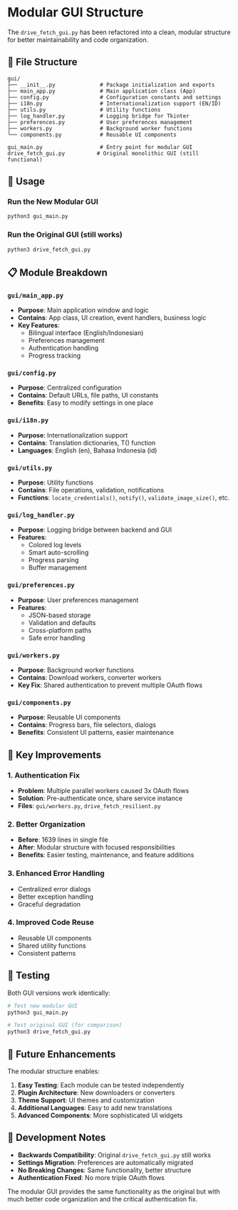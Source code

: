 # Modular GUI Structure

The `drive_fetch_gui.py` has been refactored into a clean, modular structure for better maintainability and code organization.

## 📁 File Structure

```
gui/
├── __init__.py              # Package initialization and exports
├── main_app.py              # Main application class (App)
├── config.py                # Configuration constants and settings
├── i18n.py                  # Internationalization support (EN/ID)
├── utils.py                 # Utility functions
├── log_handler.py           # Logging bridge for Tkinter
├── preferences.py           # User preferences management
├── workers.py               # Background worker functions
└── components.py            # Reusable UI components

gui_main.py                  # Entry point for modular GUI
drive_fetch_gui.py          # Original monolithic GUI (still functional)
```

## 🚀 Usage

### Run the New Modular GUI
```bash
python3 gui_main.py
```

### Run the Original GUI (still works)
```bash
python3 drive_fetch_gui.py
```

## 📋 Module Breakdown

### `gui/main_app.py`
- **Purpose**: Main application window and logic
- **Contains**: App class, UI creation, event handlers, business logic
- **Key Features**: 
  - Bilingual interface (English/Indonesian)
  - Preferences management
  - Authentication handling
  - Progress tracking

### `gui/config.py`
- **Purpose**: Centralized configuration
- **Contains**: Default URLs, file paths, UI constants
- **Benefits**: Easy to modify settings in one place

### `gui/i18n.py`
- **Purpose**: Internationalization support
- **Contains**: Translation dictionaries, T() function
- **Languages**: English (en), Bahasa Indonesia (id)

### `gui/utils.py`
- **Purpose**: Utility functions
- **Contains**: File operations, validation, notifications
- **Functions**: `locate_credentials()`, `notify()`, `validate_image_size()`, etc.

### `gui/log_handler.py`
- **Purpose**: Logging bridge between backend and GUI
- **Features**: 
  - Colored log levels
  - Smart auto-scrolling
  - Progress parsing
  - Buffer management

### `gui/preferences.py`
- **Purpose**: User preferences management
- **Features**:
  - JSON-based storage
  - Validation and defaults
  - Cross-platform paths
  - Safe error handling

### `gui/workers.py` 
- **Purpose**: Background worker functions
- **Contains**: Download workers, converter workers
- **Key Fix**: Shared authentication to prevent multiple OAuth flows

### `gui/components.py`
- **Purpose**: Reusable UI components
- **Contains**: Progress bars, file selectors, dialogs
- **Benefits**: Consistent UI patterns, easier maintenance

## 🔧 Key Improvements

### 1. **Authentication Fix**
- **Problem**: Multiple parallel workers caused 3x OAuth flows
- **Solution**: Pre-authenticate once, share service instance
- **Files**: `gui/workers.py`, `drive_fetch_resilient.py`

### 2. **Better Organization**
- **Before**: 1639 lines in single file
- **After**: Modular structure with focused responsibilities
- **Benefits**: Easier testing, maintenance, and feature additions

### 3. **Enhanced Error Handling**
- Centralized error dialogs
- Better exception handling
- Graceful degradation

### 4. **Improved Code Reuse**
- Reusable UI components
- Shared utility functions
- Consistent patterns

## 🧪 Testing

Both GUI versions work identically:

```bash
# Test new modular GUI
python3 gui_main.py

# Test original GUI (for comparison)
python3 drive_fetch_gui.py
```

## 🔮 Future Enhancements

The modular structure enables:

1. **Easy Testing**: Each module can be tested independently
2. **Plugin Architecture**: New downloaders or converters
3. **Theme Support**: UI themes and customization
4. **Additional Languages**: Easy to add new translations
5. **Advanced Components**: More sophisticated UI widgets

## 📝 Development Notes

- **Backwards Compatibility**: Original `drive_fetch_gui.py` still works
- **Settings Migration**: Preferences are automatically migrated
- **No Breaking Changes**: Same functionality, better structure
- **Authentication Fixed**: No more triple OAuth flows

The modular GUI provides the same functionality as the original but with much better code organization and the critical authentication fix.